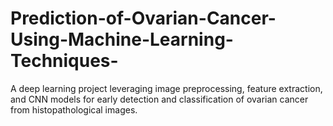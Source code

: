 # Prediction-of-Ovarian-Cancer-Using-Machine-Learning-Techniques-
A deep learning project leveraging image preprocessing, feature extraction, and CNN models for early detection and classification of ovarian cancer from histopathological images.

